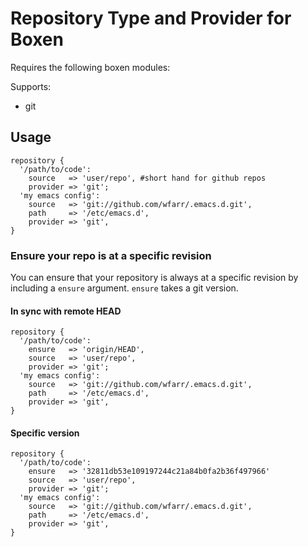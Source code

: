 # Repository Type and Provider for Boxen

Requires the following boxen modules:

Supports:

* git

## Usage

```puppet
repository {
  '/path/to/code':
    source   => 'user/repo', #short hand for github repos
    provider => 'git';
  'my emacs config':
    source   => 'git://github.com/wfarr/.emacs.d.git',
    path     => '/etc/emacs.d',
    provider => 'git',
}
```

### Ensure your repo is at a specific revision

You can ensure that your repository is always at a specific revision by
including a `ensure` argument. `ensure` takes a git version.

#### In sync with remote HEAD
```puppet
repository {
  '/path/to/code':
    ensure   => 'origin/HEAD',
    source   => 'user/repo',
    provider => 'git';
  'my emacs config':
    source   => 'git://github.com/wfarr/.emacs.d.git',
    path     => '/etc/emacs.d',
    provider => 'git',
}
```

#### Specific version
```puppet
repository {
  '/path/to/code':
    ensure   => '32811db53e109197244c21a84b0fa2b36f497966'
    source   => 'user/repo',
    provider => 'git';
  'my emacs config':
    source   => 'git://github.com/wfarr/.emacs.d.git',
    path     => '/etc/emacs.d',
    provider => 'git',
}
```
